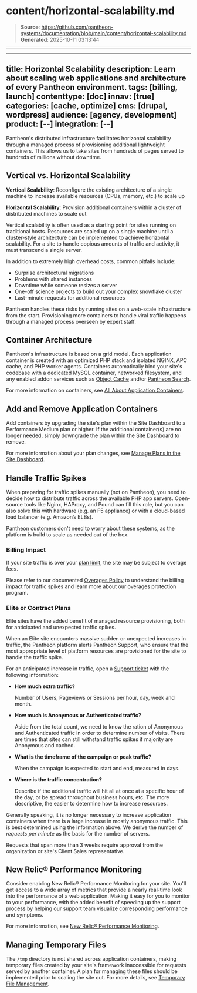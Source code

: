 # content/horizontal-scalability.md

> **Source**: https://github.com/pantheon-systems/documentation/blob/main/content/horizontal-scalability.md
> **Generated**: 2025-10-11 03:13:44

---

---
title: Horizontal Scalability
description: Learn about scaling web applications and architecture of every Pantheon environment.
tags: [billing, launch]
contenttype: [doc]
innav: [true]
categories: [cache, optimize]
cms: [drupal, wordpress]
audience: [agency, development]
product: [--]
integration: [--]
---

Pantheon's distributed infrastructure facilitates horizontal scalability through a managed process of provisioning additional lightweight containers. This allows us to take sites from hundreds of pages served to hundreds of millions without downtime.

## Vertical vs. Horizontal Scalability

**Vertical Scalability**: Reconfigure the existing architecture of a single machine to increase available resources (CPUs, memory, etc.) to scale up

**Horizontal Scalability**: Provision additional containers within a cluster of distributed machines to scale out

Vertical scalability is often used as a starting point for sites running on traditional hosts. Resources are scaled up on a single machine until a cluster-style architecture can be implemented to achieve horizontal scalability. For a site to handle copious amounts of traffic and activity, it must transcend a single server.

In addition to extremely high overhead costs, common pitfalls include:

- Surprise architectural migrations
- Problems with shared instances
- Downtime while someone resizes a server
- One-off science projects to build out your complex snowflake cluster
- Last-minute requests for additional resources

Pantheon handles these risks by running sites on a web-scale infrastructure from the start. Provisioning more containers to handle viral traffic happens through a managed process overseen by expert staff.

## Container Architecture

Pantheon's infrastructure is based on a grid model. Each application container is created with an optimized PHP stack and isolated NGINX, APC cache, and PHP worker agents. Containers automatically bind your site's codebase with a dedicated MySQL container, networked filesystem, and any enabled addon services such as [Object Cache](/object-cache) and/or [Pantheon Search](/solr).

For more information on containers, see [All About Application Containers](/application-containers).

## Add and Remove Application Containers

Add containers by upgrading the site's plan within the Site Dashboard to a Performance Medium plan or higher. If the additional container(s) are no longer needed, simply downgrade the plan within the Site Dashboard to remove.

For more information about your plan changes, see [Manage Plans in the Site Dashboard](/guides/legacy-dashboard/site-plan/#upgrades).
## Handle Traffic Spikes

When preparing for traffic spikes manually (not on Pantheon), you need to decide how to distribute traffic across the available PHP app servers. Open-source tools like Nginx, HAProxy, and Pound can fill this role, but you can also solve this with hardware (e.g. an F5 appliance) or with a cloud-based load balancer (e.g. Amazon’s ELBs).

Pantheon customers don't need to worry about these systems, as the platform is build to scale as needed out of the box.

### Billing Impact

If your site traffic is over your [plan limit](https://pantheon.io/plans/pricing?docs), the site may be subject to overage fees.

Please refer to our documented [Overages Policy](/guides/account-mgmt/traffic/overages) to understand the billing impact for traffic spikes and learn more about our overages protection program.

### Elite or Contract Plans

Elite sites have the added benefit of managed resource provisioning, both for anticipated and unexpected traffic spikes.

When an Elite site encounters massive sudden or unexpected increases in traffic, the Pantheon platform alerts Pantheon Support, who ensure that the most appropriate level of platform resources are provisioned for the site to handle the traffic spike.

For an anticipated increase in traffic, open a [Support ticket](/guides/support/contact-support/#general-support-ticket) with the following information:

- **How much extra traffic?**

  Number of Users, Pageviews or Sessions per hour, day, week and month.

- **How much is Anonymous or Authenticated traffic?**

  Aside from the total count, we need to know the ration of Anonymous and Authenticated traffic in order to determine number of visits. There are times that sites can still withstand traffic spikes if majority are Anonymous and cached.

- **What is the timeframe of the campaign or peak traffic?**

  When the campaign is expected to start and end, measured in days.

- **Where is the traffic concentration?**

  Describe if the additional traffic will hit all at once at a specific hour of the day, or be spread throughout business hours, etc. The more descriptive, the easier to determine how to increase resources.

Generally speaking, it is no longer necessary to increase application containers when there is a large increase in mostly anonymous traffic. This is best determined using the information above. We derive the number of *requests per minute* as the basis for the number of servers.

Requests that span more than 3 weeks require approval from the organization or site's Client Sales representative.

## New Relic&reg; Performance Monitoring

Consider enabling New Relic&reg; Performance Monitoring for your site. You'll get access to a wide array of metrics that provide a nearly real-time look into the performance of a web application. Making it easy for you to monitor to your performance, with the added benefit of speeding up the support process by helping our support team visualize corresponding performance and symptoms.

For more information, see [New Relic&reg; Performance Monitoring](/guides/new-relic).

## Managing Temporary Files

The `/tmp` directory is not shared across application containers, making temporary files created by your site's framework inaccessible for requests served by another container. A plan for managing these files should be implemented prior to scaling the site out. For more details, see [Temporary File Management](/guides/filesystem/tmp).
